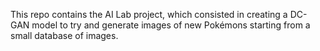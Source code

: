This repo contains the AI Lab project, which consisted in creating a DC-GAN model to try and generate images of new Pokémons starting from a small database of images.
